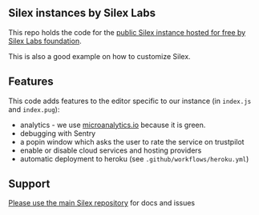 ## Silex instances by Silex Labs

This repo holds the code for the [public Silex instance hosted for free by Silex Labs foundation](https://editor.silex.me).

This is also a good example on how to customize Silex.

## Features

This code adds features to the editor specific to our instance (in `index.js` and `index.pug`):

* analytics - we use [microanalytics.io](https://microanalytics.io/) because it is green.
* debugging with Sentry
* a popin window which asks the user to rate the service on trustpilot
* enable or disable cloud services and hosting providers
* automatic deployment to heroku (see `.github/workflows/heroku.yml`)

## Support

[Please use the main Silex repository](https://github.com/silexlabs/Silex/) for docs and issues
